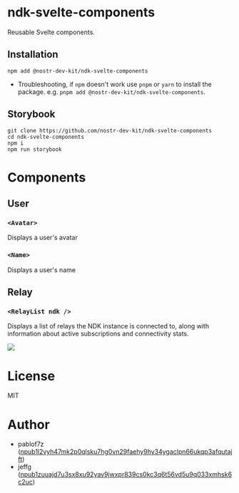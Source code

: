 # ndk-svelte-components

Reusable Svelte components.

## Installation

```
npm add @nostr-dev-kit/ndk-svelte-components
```
- Troubleshooting, if `npm` doesn't work use `pnpm` or `yarn` to install the package. e.g. `pnpm add @nostr-dev-kit/ndk-svelte-components`.
## Storybook

```
git clone https://github.com/nostr-dev-kit/ndk-svelte-components
cd ndk-svelte-components
npm i
npm run storybook
```

# Components

## User

### `<Avatar>`

Displays a user's avatar

### `<Name>`

Displays a user's name

## Relay

### `<RelayList ndk />`

Displays a list of relays the NDK instance is connected to, along with information about active subscriptions and connectivity stats.

![](images/relay-list.png)

# License

MIT

# Author

-   pablof7z ([npub1l2vyh47mk2p0qlsku7hg0vn29faehy9hy34ygaclpn66ukqp3afqutajft](https://primal.net/pablof7z))
-   jeffg ([npub1zuuajd7u3sx8xu92yav9jwxpr839cs0kc3q6t56vd5u9q033xmhsk6c2uc](https://primal.net/jeffg))
